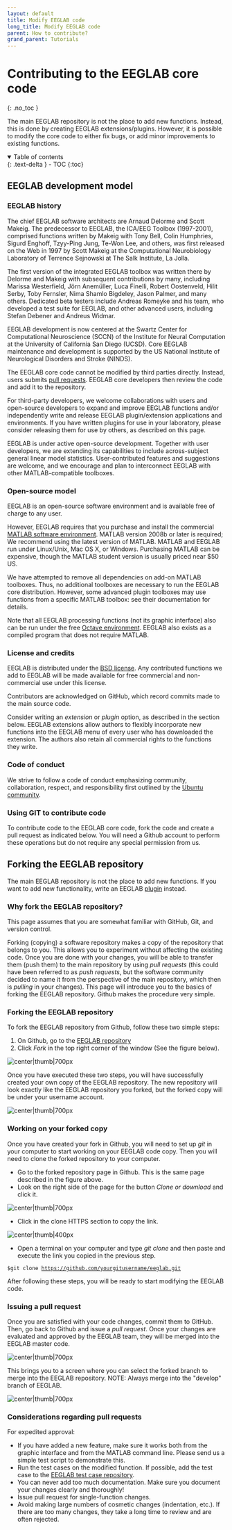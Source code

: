 ```yaml
---
layout: default
title: Modify EEGLAB code
long_title: Modify EEGLAB code
parent: How to contribute?
grand_parent: Tutorials
---
```

Contributing to the EEGLAB core code
========================
{: .no_toc }

The main EEGLAB repository is not the place to add new functions. Instead, this is done by creating EEGLAB extensions/plugins. However, it is possible to modify the core code to either fix bugs, or add minor improvements to existing functions. 

<details open markdown="block">
  <summary>
    Table of contents
  </summary>
  {: .text-delta }
- TOC
{:toc}
</details>

EEGLAB development model
-------------------

### EEGLAB history

The chief EEGLAB software architects are Arnaud Delorme and Scott Makeig. The predecessor to EEGLAB, the ICA/EEG Toolbox (1997-2001), comprised
functions written by Makeig with Tony Bell, Colin Humphries, Sigurd
Enghoff, Tzyy-Ping Jung, Te-Won Lee, and others, was first released on
the Web in 1997 by Scott Makeig at the Computational Neurobiology
Laboratory of Terrence Sejnowski at The Salk Institute, La Jolla. 

The first version of the integrated EEGLAB toolbox was written there by
Delorme and Makeig with subsequent contributions by many, including
Marissa Westerfield, Jörn Anemüller, Luca Finelli, Robert Oostenveld,
Hilit Serby, Toby Fernsler, Nima Shamlo Bigdeley, Jason Palmer, and many
others. Dedicated beta testers include Andreas Romeyke and his team, who
developed a test suite for EEGLAB, and other advanced users, including
Stefan Debener and Andreus Widmar. 

EEGLAB development is now centered at the Swartz Center for Computational Neuroscience (SCCN) of the Institute
for Neural Computation at the University of California San Diego (UCSD). Core EEGLAB maintenance and development is supported by the US National Institute of Neurological Disorders and Stroke (NINDS). 

The EEGLAB core code cannot be modified by third parties directly. Instead,
users submits [pull requests](/tutorials/contribute/Contributing_to_EEGLAB.html#forking-the-eeglab-repository). EEGLAB core developers then
review the code and add it to the repository.

For third-party developers, we welcome collaborations with users and
open-source developers to expand and improve EEGLAB functions and/or
independently write and release EEGLAB plugin/extension applications
and environments. If you have written plugins for use in your
laboratory, please consider releasing them for use by others, as described on this page.

EEGLAB is under active open-source development. Together with user
developers, we are extending its capabilities to include across-subject
general linear model statistics. User-contributed features and
suggestions are welcome, and we encourage and plan to interconnect EEGLAB
with other MATLAB-compatible toolboxes.

### Open-source model

EEGLAB is an open-source software environment and is available free of
charge to any user.

However, EEGLAB requires that you purchase and install the commercial
[MATLAB software environment](http://www.mathworks.com/store/). MATLAB
version 2008b or later is required; We recommend using the latest
version of MATLAB. MATLAB and EEGLAB run under Linux/Unix, Mac OS X, or
Windows. Purchasing MATLAB can be expensive, though the MATLAB student
version is usually priced near $50 US.

We have attempted to remove all dependencies on add-on MATLAB toolboxes.
Thus, no additional toolboxes are necessary to run the EEGLAB core distribution. However, some advanced plugin toolboxes may
use functions from a specific MATLAB toolbox: see their documentation
for details.

Note that all EEGLAB processing functions (not its graphic interface) also can be run under the free
[Octave environment](http://www.gnu.org/software/octave/download.html). EEGLAB also exists as a compiled program that does not require MATLAB.

### License and credits

EEGLAB is distributed under the [BSD
    license](https://opensource.org/licenses/BSD-2-Clause). Any
    contributed functions we add to EEGLAB will be made available for
    free commercial and non-commercial use under this license.

Contributors are acknowledged on GitHub, which record commits made to the main source code. 

Consider writing an *extension* or *plugin* option, as described
in the section below. EEGLAB extensions allow authors to flexibly
incorporate new functions into the EEGLAB menu of every user who has
downloaded the extension. The authors also retain all commercial rights to the functions they write.

### Code of conduct

We strive to follow a code of conduct emphasizing community,
collaboration, respect, and responsibility first outlined by the [Ubuntu
community](https://ubuntu.com/community/code-of-conduct).

### Using GIT to contribute code

To contribute code to the EEGLAB core code, fork the code and create a
pull request as indicated below. You will need a Github account
to perform these operations but do not require any special permission
from us.

Forking the EEGLAB repository
---

The main EEGLAB repository is not the place to add new functions. If
you want to add new functionality, write an EEGLAB
[plugin](/tutorials/contribute/Contributing_to_EEGLAB.html) instead.

### Why fork the EEGLAB repository?
This page assumes that you are somewhat familiar with GitHub, Git, and version control.

Forking (copying) a software repository makes a copy of the repository
that belongs to you. This allows you to experiment
without affecting the existing code. Once you are done with your
changes, you will be able to transfer them (push them) to the main
repository by using *pull requests* (this could have been
referred to as *push requests*, but the software community decided to
name it from the perspective of the main repository, which then is
<em>pulling</em> in your changes). This page will introduce you to the
basics of forking the EEGLAB repository. Github makes the procedure very
simple.

### Forking the EEGLAB repository

To fork the EEGLAB repository from Github, follow these two simple
steps:

1.  On Github, go to the [EEGLAB
    repository](https://github.com/sccn/eeglab)
2.  Click *Fork* in the top right corner of the window (See the figure
    below).

![center\|thumb\|700px](/assets/images/Fork_link.jpg)

Once you have executed these two steps, you will have successfully
created your own copy of the EEGLAB repository. The new repository will look
exactly like the EEGLAB repository you forked, but the forked copy
will be under your username account.

![center\|thumb\|700px](/assets/images/Fork_username.jpg)

### Working on your forked copy

Once you have created your fork in Github, you will need to set up
*git* in your computer to start working on your EEGLAB code copy. Then
you will need to clone the forked repository to your computer.

-   Go to the forked repository page in Github. This is the
    same page described in the figure above.
-   Look on the right side of the page for the button *Clone or
    download* and click it.

![center\|thumb\|700px](/assets/images/Clone_link.jpg)

-   Click in the clone HTTPS section to copy the link.

![center\|thumb\|400px](/assets/images/Clone_https_link.jpg)

-   Open a terminal on your computer and type *git clone* and then paste
    and execute the link you copied in the previous step.

`$git clone `[`https://github.com/yourgitusername/eeglab.git`](https://github.com/yourgitusername/eeglab.git)

After following these steps, you will be ready to start modifying the EEGLAB code.

### Issuing a pull request

Once you are satisfied with your code changes, commit them to GitHub. Then,  go back to Github
and issue a *pull request*. Once your changes are evaluated and approved
by the EEGLAB team, they will be merged into the EEGLAB master code.

![center\|thumb\|700px](/assets/images/Pullrequest1.png)

This brings you to a screen where you can select the forked branch to merge into the EEGLAB repository. NOTE: Always merge
into the "develop" branch of EEGLAB.

![center\|thumb\|700px](/assets/images/Pullrequest2.png)

### Considerations regarding pull requests

For expedited approval:
-   If you have added a new feature, make sure it works both from the
    graphic interface and from the MATLAB command line. Please send us a
    simple test script to demonstrate this.
-   Run the test cases on the modified function. If possible, add the test case to the [EEGLAB test case repository](https://github.com/sccn/eeglab-testcases).
-   You can never add too much documentation. Make sure you document
    your changes clearly and thoroughly!
-   Issue pull request for single-function changes.
-   Avoid making large numbers of cosmetic changes (indentation, etc.). If there are too many changes, they take a long time to review and are often rejected.